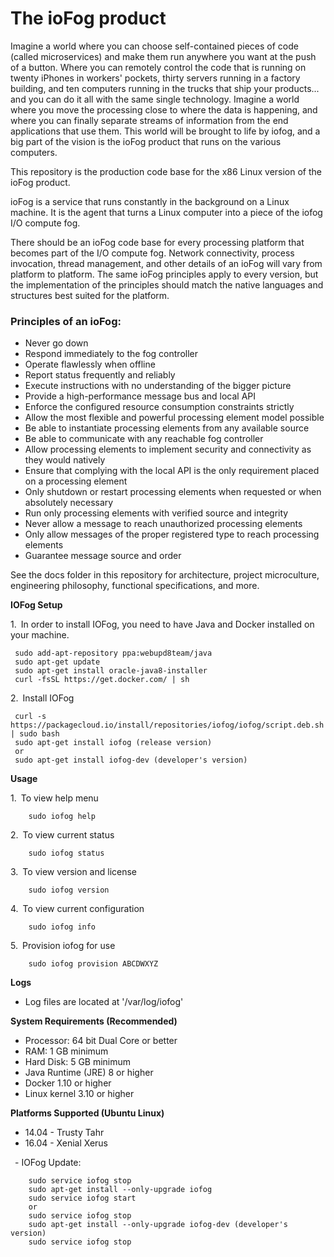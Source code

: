 # The ioFog product

Imagine a world where you can choose self-contained pieces of code (called microservices) and make them run anywhere you want at the push of a button. Where you can remotely control the code that is running on twenty iPhones in workers' pockets, thirty servers running in a factory building, and ten computers running in the trucks that ship your products... and you can do it all with the same single technology. Imagine a world where you move the processing close to where the data is happening, and where you can finally separate streams of information from the end applications that use them. This world will be brought to life by iofog, and a big part of the vision is the ioFog product that runs on the various computers.

This repository is the production code base for the x86 Linux version of the ioFog product.

ioFog is a service that runs constantly in the background on a Linux machine. It is the agent that turns a Linux computer into a piece of the iofog I/O compute fog.

There should be an ioFog code base for every processing platform that becomes part of the I/O compute fog. Network connectivity, process invocation, thread management, and other details of an ioFog will vary from platform to platform. The same ioFog principles apply to every version, but the implementation of the principles should match the native languages and structures best suited for the platform.

### Principles of an ioFog:

* Never go down
* Respond immediately to the fog controller
* Operate flawlessly when offline
* Report status frequently and reliably
* Execute instructions with no understanding of the bigger picture
* Provide a high-performance message bus and local API
* Enforce the configured resource consumption constraints strictly
* Allow the most flexible and powerful processing element model possible
* Be able to instantiate processing elements from any available source
* Be able to communicate with any reachable fog controller
* Allow processing elements to implement security and connectivity as they would natively
* Ensure that complying with the local API is the only requirement placed on a processing element
* Only shutdown or restart processing elements when requested or when absolutely necessary
* Run only processing elements with verified source and integrity
* Never allow a message to reach unauthorized processing elements
* Only allow messages of the proper registered type to reach processing elements
* Guarantee message source and order


See the docs folder in this repository for architecture, project microculture, engineering philosophy, functional specifications, and more.

**IOFog Setup**

1.&ensp;In order to install IOFog, you need to have Java and Docker installed on your machine.

     sudo add-apt-repository ppa:webupd8team/java
     sudo apt-get update
     sudo apt-get install oracle-java8-installer
     curl -fsSL https://get.docker.com/ | sh

2.&ensp;Install IOFog

     curl -s https://packagecloud.io/install/repositories/iofog/iofog/script.deb.sh | sudo bash
     sudo apt-get install iofog (release version)
     or
     sudo apt-get install iofog-dev (developer's version)
	   
    
**Usage**

1.&ensp;To view help menu

        sudo iofog help

2.&ensp;To view current status

        sudo iofog status   

3.&ensp;To view version and license

        sudo iofog version
        
4.&ensp;To view current configuration

        sudo iofog info
        
5.&ensp;Provision iofog for use

        sudo iofog provision ABCDWXYZ

**Logs**
- Log files are located at '/var/log/iofog'

**System Requirements (Recommended)**
- Processor: 64 bit Dual Core or better
- RAM: 1 GB minimum
- Hard Disk: 5 GB minimum
- Java Runtime (JRE) 8 or higher
- Docker 1.10 or higher
- Linux kernel 3.10 or higher

**Platforms Supported (Ubuntu Linux)**
- 14.04 - Trusty Tahr
- 16.04 - Xenial Xerus


&ensp;- IOFog Update:

        sudo service iofog stop       
        sudo apt-get install --only-upgrade iofog
        sudo service iofog start
        or
        sudo service iofog stop
        sudo apt-get install --only-upgrade iofog-dev (developer's version)
        sudo service iofog stop        

